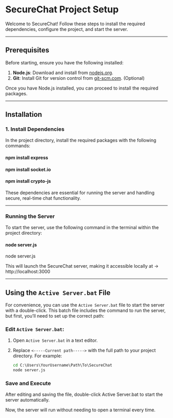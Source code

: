 # SecureChat Project Setup

Welcome to SecureChat! Follow these steps to install the required dependencies, configure the project, and start the server.

---

## Prerequisites

Before starting, ensure you have the following installed:

1. **Node.js**: Download and install from [nodejs.org](https://nodejs.org/).
2. **Git**: Install Git for version control from [git-scm.com](https://git-scm.com/).  (Optional)

Once you have Node.js installed, you can proceed to install the required packages.

---

## Installation

### 1. Install Dependencies

In the project directory, install the required packages with the following commands:

#### npm install express
#### npm install socket.io
#### npm install crypto-js

These dependencies are essential for running the server and handling secure, real-time chat functionality.

---

### Running the Server

To start the server, use the following command in the terminal within the project directory:

#### node server.js

node server.js

This will launch the SecureChat server, making it accessible locally at -> http://localhost:3000

---

## Using the `Active Server.bat` File

For convenience, you can use the `Active Server.bat` file to start the server with a double-click. This batch file includes the command to run the server, but first, you’ll need to set up the correct path:

### Edit `Active Server.bat`:

1. Open `Active Server.bat` in a text editor.
2. Replace `<-----Current path----->` with the full path to your project directory. For example:

   ```bat
   cd C:\Users\YourUsername\Path\To\SecureChat
   node server.js
   ```

### Save and Execute
After editing and saving the file, double-click Active Server.bat to start the server automatically.

Now, the server will run without needing to open a terminal every time.

